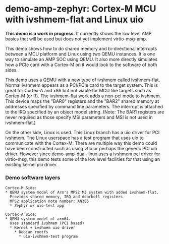 # demo-amp-zephyr: Cortex-M MCU with ivshmem-flat and Linux uio

**This demo is a work in progress.**  It currently shows the low level AMP
basics that will be used but does not yet implement virtio-msg-amp.

This demo shows how to do shared memory and bi-directional interrupts between
a MCU platform and Linux using two QEMU instances.
It is one way to simulate an AMP SOC using QEMU.
It also more directly simulates how a PCIe card with a Cortex-M on it would
look to the software of both sides.

This demo uses a QEMU with a new type of ivshmem called ivshmem-flat.
Normal ivshmem appears as a PCI/PCIe card to the target system.
This is great for Cortex-A and x86 but not viable for MCU like targets such as
Cortex-M (or R).  The ivshmem-flat work adds a non-pci mode to ivshmem.
This device maps the "BAR0" registers and the "BAR2" shared memory at addresses
specified by command line parameters.  The interrupt is attached to the IRQ
specified by an object model string.  (Note: The BAR1 registers are never
required as those specify MSI parameters and MSI is not used in ivshmem-flat.)

On the other side, Linux is used.  This Linux branch has a uio driver for PCI 
ivshmem.  The Linux userspace has a test program that uses uio to communicate
with the Cortex-M.  There are multiple way this demo could have been constructed
such as using vfio or perhaps the generic PCI uio driver.  However since
demo-amp-dual-linux uses a ivshmem pci driver for virtio-msg, this demo tests
some of the low level facilities for that using an existing kernel pci driver.

### Demo software layers

```
Cortex-M Side:
* QEMU system model of Arm's MPS2 M3 system with added ivshmem-flat.
  Provides shared memory, IRQ and doorbell registers
  MPS2 application note number: AN385
  * Zephyr w/ uio-test app

Cortex-A Side:
* QEMU system model of arm64.
  Uses standard ivshmem (PCI based)
  * Kernel + ivshmem uio driver
    * Debian rootfs
      * uio-ivshmem-test program
```
